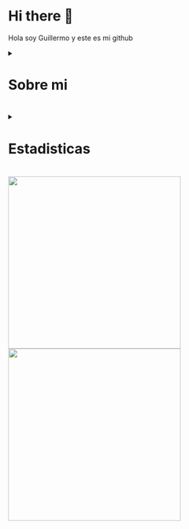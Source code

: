 # Hi there 👋
Hola soy Guillermo y este es mi github
<details>
  <summary><h1>Sobre mi<h1></summary>

## Estudios 
* 🖥️🪛Sistemas microinformáticos  y redes(SMR) 🏫CPIFP ALAN TURING.
* Desarrollo de aplicaciones multiplataforma(DAM) 🏫CPIFP ALAN TURING(EN CURSO).
## Certificados
* [![](https://img.shields.io/badge/JavaScript-323330?style=for-the-badge&logo=javascript&logoColor=F7DF1E
)](https://openwebinars.net/certificacion/bhyLKi8r?type=png) JavaScript:Fundamentos de javascript
* [![](https://img.shields.io/badge/CISCO-1BA0D7?style=for-the-badge&logo=cisco&logoColor=white
)](https://www.credly.com/badges/c5757c89-f40c-4880-a878-1e41b47ce5a2/public_url) CCNA: Introduction to Networks<br>

[Perfil de OpenWebinars](https://openwebinars.net/@exbnXLzx/)
## Aptitudes
* ![](https://img.shields.io/badge/Python-FFD43B?style=for-the-badge&logo=python&logoColor=blue
)
* ![](https://img.shields.io/badge/HTML5-E34F26?style=for-the-badge&logo=html5&logoColor=white
)
* ![](https://img.shields.io/badge/css3-%231572B6.svg?style=for-the-badge&logo=css3&logoColor=white)
* ![](https://img.shields.io/badge/java-%23ED8B00.svg?style=for-the-badge&logo=openjdk&logoColor=white)
## Redes
* [LinkedIn](https://www.linkedin.com/in/guilermo-dia%C3%B1ez-gomez-a1a59b317/)
* [Instagram](https://www.instagram.com/el_dianez/)
</details>
<details>
  <summary><h1>Estadisticas<h1>
 <a href="#"><img src="https://github-readme-stats.vercel.app/api?username=therabbithd&show_icons=true&count_private=true&theme=dark" width="350"></a>
 <br>
 <a href="#"><img src="https://github-readme-activity-graph.vercel.app/graph?username=therabbithd&theme=github" width="350"></a>






